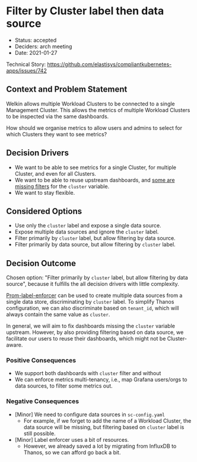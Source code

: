 # Filter by Cluster label then data source

- Status: accepted
- Deciders: arch meeting
- Date: 2021-01-27

Technical Story: <https://github.com/elastisys/compliantkubernetes-apps/issues/742>

## Context and Problem Statement

Welkin allows multiple Workload Clusters to be connected to a single Management Cluster.
This allows the metrics of multiple Workload Clusters to be inspected via the same dashboards.

How should we organise metrics to allow users and admins to select for which Clusters they want to see metrics?

## Decision Drivers

- We want to be able to see metrics for a single Cluster, for multiple Cluster, and even for all Clusters.
- We want to be able to reuse upstream dashboards, and [some are missing filters](https://github.com/prometheus-community/helm-charts/blob/main/charts/kube-prometheus-stack/templates/grafana/dashboards-1.14/alertmanager-overview.yaml) for the `cluster` variable.
- We want to stay flexible.

## Considered Options

- Use only the `cluster` label and expose a single data source.
- Expose multiple data sources and ignore the `cluster` label.
- Filter primarily by `cluster` label, but allow filtering by data source.
- Filter primarily by data source, but allow filtering by `cluster` label.

## Decision Outcome

Chosen option:
"Filter primarily by `cluster` label, but allow filtering by data source",
because it fulfills the all decision drivers with little complexity.

[Prom-label-enforcer](https://github.com/prometheus-community/prom-label-proxy) can be used to create multiple data sources from a single data store, discriminating by `cluster` label. To simplify Thanos configuration, we can also discriminate based on `tenant_id`, which will always contain the same value as `cluster`.

In general, we will aim to fix dashboards missing the `cluster` variable upstream. However, by also providing filtering based on data source, we facilitate our users to reuse their dashboards, which might not be Cluster-aware.

### Positive Consequences

- We support both dashboards with `cluster` filter and without
- We can enforce metrics multi-tenancy, i.e., map Grafana users/orgs to data sources, to filter some metrics out.

### Negative Consequences

- [Minor] We need to configure data sources in `sc-config.yaml`
    - For example, if we forget to add the name of a Workload Cluster, the data source will be missing, but filtering based on `cluster` label is still possible.
- [Minor] Label enforcer uses a bit of resources.
    - However, we already saved a lot by migrating from InfluxDB to Thanos, so we can afford go back a bit.

